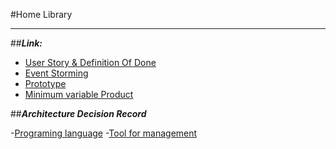 #Home Library

***

##***Link:***

- [User Story & Definition Of Done]()
- [Event Storming]()
- [Prototype]()
- [Minimum variable Product]()


##***Architecture Decision Record***

-[Programing language]()
-[Tool for management]()
